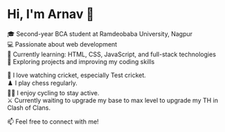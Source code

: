 # Hi, I'm Arnav 👋

🎓 Second-year BCA student at Ramdeobaba University, Nagpur  
💻 Passionate about web development  
🌱 Currently learning: HTML, CSS, JavaScript, and full-stack technologies  
🚀 Exploring projects and improving my coding skills  

🏏 I love watching cricket, especially Test cricket.  
♟️ I play chess regularly.  
🚴‍♂️ I enjoy cycling to stay active.  
⚔️ Currently waiting to upgrade my base to max level to upgrade my TH in Clash of Clans.  

📫 Feel free to connect with me!

<!--
**ArnavBuilds/ArnavBuilds** is a ✨ _special_ ✨ repository because its `README.md` (this file) appears on your GitHub profile.

Here are some ideas to get you started:

- 🔭 I’m currently working on ...
- 🌱 I’m currently learning ...
- 👯 I’m looking to collaborate on ...
- 🤔 I’m looking for help with ...
- 💬 Ask me about ...
- 📫 How to reach me: ...
- 😄 Pronouns: ...
- ⚡ Fun fact: ...
-->
